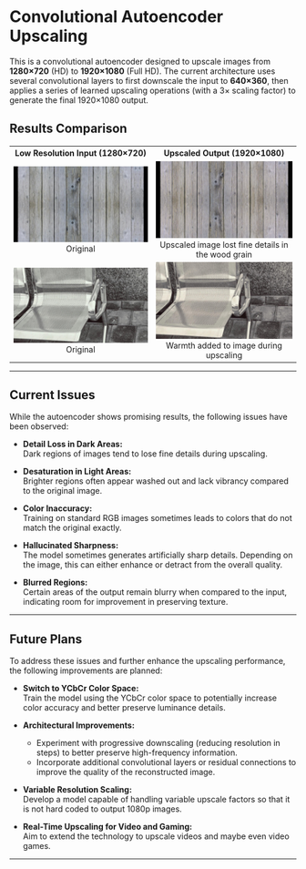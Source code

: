 # Convolutional Autoencoder Upscaling

This is a convolutional autoencoder designed to upscale images from **1280×720** (HD) to **1920×1080** (Full HD). The current architecture uses several convolutional layers to first downscale the input to **640×360**, then applies a series of learned upscaling operations (with a 3× scaling factor) to generate the final 1920×1080 output.

## Results Comparison

<table> 
  <tr> 
    <th style="text-align:center;">Low Resolution Input (1280×720)</th> 
    <th style="text-align:center;">Upscaled Output (1920×1080)</th> 
  </tr> 
  <tr> 
    <td style="text-align:center;">
      <img src="images\comparisons_at_epoch\epoch_100_batch2_idx1_0.5.1_Huber_Loss\lowres.jpg" alt="Low Resolution Image" style="width:400px;">
      <figcaption style="text-align:center;">Original</figcaption>
    </td> 
    <td style="text-align:center;">
      <img src="images\comparisons_at_epoch\epoch_100_batch2_idx1_0.5.1_Huber_Loss\upscaled.jpg" alt="Upscaled Image" style="width:400px;">
      <figcaption style="text-align:center;">Upscaled image lost fine details in the wood grain</figcaption>
    </td> 
  </tr>
  <tr>
    <td style="text-align:center;">
      <img src="images\comparisons_at_epoch\epoch_100_batch4_idx1_0.5.1_Huber_Loss\lowres.jpg" alt="Low Resolution Image" style="width:400px;">
      <figcaption style="text-align:center;">Original</figcaption>
    </td>
    <td style="text-align:center;">
      <img src="images\comparisons_at_epoch\epoch_100_batch4_idx1_0.5.1_Huber_Loss\upscaled.jpg" alt="Upscaled Image" style="width:400px;">
      <figcaption style="text-align:center;">Warmth added to image during upscaling</figcaption>
    </td>
  </tr>
</table>


---

## Current Issues

While the autoencoder shows promising results, the following issues have been observed:

- **Detail Loss in Dark Areas:**  
  Dark regions of images tend to lose fine details during upscaling.
  
- **Desaturation in Light Areas:**  
  Brighter regions often appear washed out and lack vibrancy compared to the original image.
  
- **Color Inaccuracy:**  
  Training on standard RGB images sometimes leads to colors that do not match the original exactly.
  
- **Hallucinated Sharpness:**  
  The model sometimes generates artificially sharp details. Depending on the image, this can either enhance or detract from the overall quality.
  
- **Blurred Regions:**  
  Certain areas of the output remain blurry when compared to the input, indicating room for improvement in preserving texture.

---

## Future Plans

To address these issues and further enhance the upscaling performance, the following improvements are planned:

- **Switch to YCbCr Color Space:**  
  Train the model using the YCbCr color space to potentially increase color accuracy and better preserve luminance details.
  
- **Architectural Improvements:**  
  - Experiment with progressive downscaling (reducing resolution in steps) to better preserve high-frequency information.  
  - Incorporate additional convolutional layers or residual connections to improve the quality of the reconstructed image.
  
- **Variable Resolution Scaling:**  
  Develop a model capable of handling variable upscale factors so that it is not hard coded to output 1080p images.
  
- **Real-Time Upscaling for Video and Gaming:**  
  Aim to extend the technology to upscale videos and maybe even video games.

---

